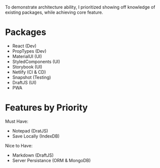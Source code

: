 To demonstrate architecture ability, I prioritized showing off knowledge of existing packages, while achieving core feature. 

# Packages

- React (Dev)
- PropTypes (Dev)
- MaterialUI (UI)
- StyledComponents (UI)
- Storybook (UI)
- Netlify (CI & CD)
- Snapshot (Testing)
- DraftJS (UI)
- PWA

# Features by Priority

Must Have:

- Notepad (DratJS)
- Save Locally (IndexDB)

Nice to Have:

- Markdown (DraftJS)
- Server Persistance (ORM & MongoDB)

